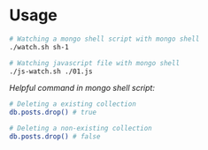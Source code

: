 # Usage

```bash
# Watching a mongo shell script with mongo shell
./watch.sh sh-1

# Watching javascript file with mongo shell
./js-watch.sh ./01.js
```

_Helpful command in mongo shell script:_

```bash
# Deleting a existing collection
db.posts.drop() # true

# Deleting a non-existing collection
db.posts.drop() # false
```
